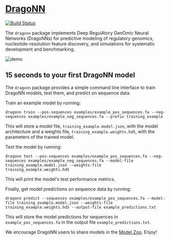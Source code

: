 # [DragoNN](http://kundajelab.github.io/dragonn/)
[![Build Status](https://travis-ci.org/kundajelab/dragonn.svg?branch=master)](https://travis-ci.org/kundajelab/dragonn)

The `dragonn` package implements Deep RegulAtory GenOmic Neural Networks (DragoNNs) for predictive modeling of regulatory genomics, nucleotide-resolution feature discovery, and simulations for systematic development and benchmarking.

![demo](http://i.imgur.com/1fAgrt2.gif)


## 15 seconds to your first DragoNN model
The `dragonn` package provides a simple command line interface to train DragoNN models, test them, and predict on sequence data.

Train an example model by running:

```dragonn train --pos-sequences examples/example_pos_sequences.fa --neg-sequences examples/example_neg_sequences.fa --prefix training_example```

This will store a model file, `training_example.model.json`, with the model architecture and a weights file, `training_example.weights.hd5`, with the parameters of the trained model.

Test the model by running:

```dragonn test --pos-sequences examples/example_pos_sequences.fa --neg-sequences examples/example_neg_sequences.fa --model-file training_example.model.json --weights-file training_example.weights.hd5```

This will print the model's test performance metrics.

Finally, get model predictions on sequence data by running:

```dragonn predict --sequences examples/example_pos_sequences.fa --model-file training_example.model.json --weights-file training_example.weights.hd5 --output-file example_predictions.txt```

This will store the model predictions for sequences in `example_pos_sequences.fa` in the output file `example_predictions.txt`.

We encourage DragoNN users to share models in the [Model Zoo](https://github.com/kundajelab/dragonn/wiki/Model-Zoo). Enjoy!

